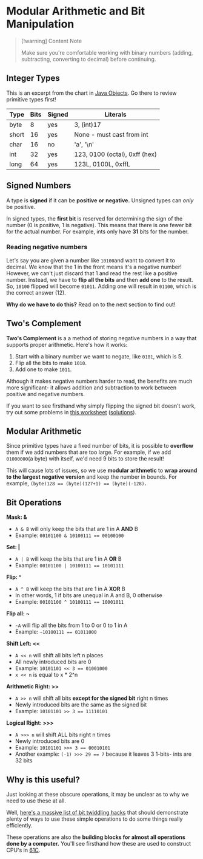 # Modular Arithmetic and Bit Manipulation

> [!warning] Content Note
>
> Make sure you're comfortable working with binary numbers (adding, subtracting, converting to decimal) before continuing.

## Integer Types

This is an excerpt from the chart in [Java Objects](/cs61b/oop/objects.md). Go there to review primitive types first!

| Type  | Bits | Signed | Literals                      |
| ----- | ---- | ------ | ----------------------------- |
| byte  | 8    | yes    | 3, (int)17                    |
| short | 16   | yes    | None - must cast from int     |
| char  | 16   | no     | 'a', '\n'                     |
| int   | 32   | yes    | 123, 0100 (octal), 0xff (hex) |
| long  | 64   | yes    | 123L, 0100L, 0xffL            |

## Signed Numbers

A type is **signed** if it can be **positive** **or** **negative.** Unsigned types can _only_ be positive.

In signed types, the **first bit** is reserved for determining the sign of the number (0 is positive, 1 is negative). This means that there is one fewer bit for the actual number. For example, ints only have **31** bits for the number.

### Reading negative numbers

Let's say you are given a number like `10100`and want to convert it to decimal. We know that the 1 in the front means it's a negative number! However, we can't just discard that 1 and read the rest like a positive number. Instead, we have to **flip all the bits** and then **add one** to the result. So, `10100` flipped will become `01011`. Adding one will result in `01100`, which is the correct answer (12).

**Why do we have to do this?** Read on to the next section to find out!

## Two's Complement

**Two's Complement** is a a method of storing negative numbers in a way that supports proper arithmetic. Here's how it works:

1. Start with a binary number we want to negate, like `0101`, which is 5.
2. Flip all the bits to make `1010`.
3. Add one to make `1011`.

Although it makes negative numbers harder to read, the benefits are much more significant- it allows addition and subtraction to work between positive and negative numbers.

If you want to see firsthand why simply flipping the signed bit doesn't work, try out some problems in [this worksheet](https://d1b10bmlvqabco.cloudfront.net/attach/k5eevxebzpj25b/jcaul3qcivh6kh/k8g51ayfl9ui/GuerillaSection2.pdf) ([solutions](https://d1b10bmlvqabco.cloudfront.net/attach/k5eevxebzpj25b/jcaul3qcivh6kh/k8g53zthgevk/GuerillaSection2Sols.pdf)).

## Modular Arithmetic

Since primitive types have a fixed number of bits, it is possible to **overflow** them if we add numbers that are too large. For example, if we add `01000000`(a byte) with itself, we'd need 9 bits to store the result!

This will cause lots of issues, so we use **modular arithmetic** to **wrap around to the largest negative version** and keep the number in bounds. For example, `(byte)128 == (byte)(127+1) == (byte)(-128)`**.**

## Bit Operations

**Mask: &**

* `A & B` will only keep the bits that are 1 in A **AND** B
* Example: `00101100 & 10100111 == 00100100`

**Set: |**

* `A | B` will keep the bits that are 1 in A **OR** B
* Example: `00101100 | 10100111 == 10101111`

**Flip: ^**

* `A ^ B` will keep the bits that are 1 in A **XOR** B
* In other words, 1 if bits are unequal in A and B, 0 otherwise
* Example: `00101100 ^ 10100111 == 10001011`

**Flip all: \~**

* `~A` will flip all the bits from 1 to 0 or 0 to 1 in A
* Example: `~10100111 == 01011000`

**Shift Left: <<**

* `A << n` will shift all bits left n places
* All newly introduced bits are 0
* Example: `10101101 << 3 == 01001000`
* `x << n` is equal to x \* 2^n

**Arithmetic Right: >>**

* `A >> n` will shift all bits **except for the signed bit** right n times
* Newly introduced bits are the same as the signed bit
* Example: `10101101 >> 3 == 11110101`

**Logical Right: >>>**

* `A >>> n` will shift ALL bits right n times
* Newly introduced bits are 0
* Example: `10101101 >>> 3 == 00010101`
* Another example: `(-1) >>> 29 == 7` because it leaves 3 1-bits- ints are 32 bits

## Why is this useful?

Just looking at these obscure operations, it may be unclear as to why we need to use these at all.

Well, [here's a massive list of bit twiddling hacks](https://graphics.stanford.edu/\~seander/bithacks.html) that should demonstrate plenty of ways to use these simple operations to do some things really efficiently.

These operations are also the **building blocks for almost all operations done by a computer.** You'll see firsthand how these are used to construct CPU's in [61C](https://cs61c.org/).
